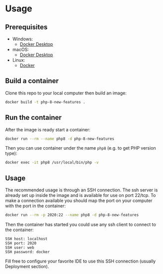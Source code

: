 # Usage

## Prerequisites

- Windows:
  - [Docker Desktop](https://hub.docker.com/editions/community/docker-ce-desktop-windows)
- macOS:
  - [Docker Desktop](https://hub.docker.com/editions/community/docker-ce-desktop-mac)
- Linux:
  - [Docker](https://docs.docker.com/engine/install/#server)


## Build a container

Clone this repo to your local computer then build an image:
```bash
docker build -t php-8-new-features .
```

## Run the container

After the image is ready start a container:
```bash
docker run --rm --name php8 -d php-8-new-features
```

Then you can use container under the name `php8` (e.g. to get PHP version type):
```bash
docker exec -it php8 /usr/local/bin/php -v
```

## Usage

The recommended usage is through an SSH connection. The ssh server is already set up inside the image and
is available for use on port 22/tcp. To make a connection available you should map the port on your computer
with the port in the container:
```bash
docker run --rm -p 2020:22 --name php8 -d php-8-new-features
``` 

Then the container has started you could use any ssh client to connect to the container:
```code
SSH host: localhost
SSH port: 2020
SSH user: web
SSH password: docker 
```

Fill free to configure your favorite IDE to use this SSH connection (usually Deployment section). 
